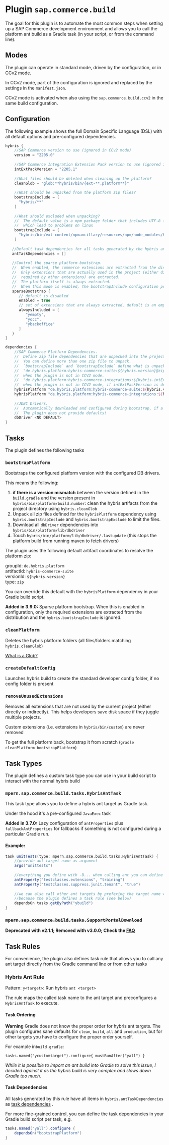 # Plugin `sap.commerce.build`

The goal for this plugin is to automate the most common steps when setting up a SAP Commerce development 
environment and  allows you to call the platform ant build as a Gradle task (in your script, or from
the command line).

## Modes

The plugin can operate in standard mode, driven by the configuration, or in CCv2 mode.

In CCv2 mode, part of the configuration is ignored and replaced by the settings in the `manifest.json`.

CCv2 mode is activated when also using the `sap.commerce.build.ccv2` in the same build configuration.

## Configuration

The following example shows the full Domain Specific Language (DSL) with all default options and 
pre-configured dependencies.

```gradle
hybris {
    //SAP Commerce version to use (ignored in CCv2 mode)
    version = "2205.0"
    
    //SAP Commerce Integration Extension Pack version to use (ignored in CCv2 mode), optional
    intExtPackVersion = "2205.1"
    
    //What files should be deleted when cleaning up the platform?
    cleanGlob = "glob:**hybris/bin/{ext-**,platform**}"
    
    //What should be unpacked from the platform zip files?
    bootstrapInclude = [
      "hybris/**"
    ]
    
    //What should excluded when unpacking?
    //  The default value is a npm package folder that includes UTF-8 filenames,
    //  which lead to problems on linux
    bootstrapExclude = [
      "hybris/bin/ext-content/npmancillary/resources/npm/node_modules/http-server/node_modules/ecstatic/test/**"
    ]
   
   //Default task dependencies for all tasks generated by the hybris ant rule
   antTaskDependencies = []
   
   //Control the sparse platform bootstrap.
   //  When enabled, the commerce extensions are extracted from the distribution zip on the need basis.
   //  Only extensions that are actually used in the project (either directly listed in the localextensions.xml or
   //  required by other extensions) are extracted.
   //  The platform itself is always extracted.
   //  When this mode is enabled, the bootstrapInclude configuration property is ignored.
   sparseBootstrap {
      // default is disabled
      enabled = true
      // set of extensions that are always extracted, default is an empty set
      alwaysIncluded = [
         "yempty",
         "yocc",
         "ybackoffice"
      ]
   }
}

dependencies {
    //SAP Commerce Platform Dependencies.
    //  Define zip file dependencies that are unpacked into the project root folder.
    //  You can define more than one zip file to unpack.
    //  `bootstrapInclude` and `bootstrapExclude` define what is unpacked.
    //  "de.hybris.platform:hybris-commerce-suite:${hybris.version}@zip" is added as default dependency
    //  when the plugin is not in CCV2 mode.
    //  "de.hybris.platform:hybris-commerce-integrations:${hybris.intExtPackVersion}@zip" is added as default dependency
    //  when the plugin is not in CCV2 mode, if intExtPackVersion is defined.
    hybrisPlatform "de.hybris.platform:hybris-commerce-suite:${hybris.version.get()}@zip"
    hybrisPlatform "de.hybris.platform:hybris-commerce-integrations:${hybris.intExtPackVersion.get()}@zip"
    
    //JDBC Drivers. 
    //  Automatically downloaded and configured during bootstrap, if a dependency is configured.
    //  The plugin does not provide defaults!
    dbDriver <NO DEFAULT>
}
```

## Tasks

The plugin defines the following tasks

### `bootstrapPlatform`

Bootstraps the configured platform version with the configured DB drivers.

This means the following:

1. **if there is a version mismatch** between the version defined in the `build.gradle` and the version present
   in `hybris/bin/platform/build.number`:
   clean the hybris artifacts from the project directory using `hybris.cleanGlob`
1. Unpack all zip files defined for the `hybrisPlatform` dependency using `hybris.bootstrapInclude`
   and `hybris.bootstrapExclude` to limit the files.
1. Download all `dbDriver` dependencies into `hybris/bin/platform/lib/dbdriver`
1. Touch `hybris/bin/platform/lib/dbdriver/.lastupdate`
   (this stops the platform build from running maven to fetch drivers)

The plugin uses the following default artifact coordinates to resolve the platform zip:

groupId: `de.hybris.platform` \
artifactId: `hybris-commerce-suite` \
versionId: `${hybris.version}` \
type: `zip`

You can override this default with the `hybrisPlatform` dependency in your Gradle build script.

**Added in 3.9.0:** Sparse platform bootstrap. When this is enabled in configuration, only the required extensions are extracted from the
distribution and the `hybris.bootstrapInclude` is ignored.

### `cleanPlatform`

Deletes the hybris platform folders (all files/folders matching `hybris.cleanGlob`)

[What is a Glob?](https://docs.oracle.com/javase/tutorial/essential/io/fileOps.html#glob)

### `createDefaultConfig`

Launches hybris build to create the standard developer config folder, if no config folder is present

### `removeUnusedExtensions`

Removes all extensions that are not used by the current project (either directly or indirectly). This helps developers
save disk space if they juggle multiple projects.

Custom extensions (i.e. extensions in `hybris/bin/custom`) are never removed

To get the full platform back, bootstrap it from scratch (`gradle cleanPlatform bootstrapPlatform`)

## Task Types

The plugin defines a custom task type you can use in your build script to interact with the normal hybris build

### `mpern.sap.commerce.build.tasks.HybrisAntTask`

This task type allows you to define a hybris ant target as Gradle task.

Under the hood it's a pre-configured `JavaExec` task

**Added in 3.7.0:** Lazy configuration of `antProperties` plus `fallbackAntProperties` for fallbacks
if something is not configured during a particular Gradle run.

#### Example:

```gradle
task unitTests(type: mpern.sap.commerce.build.tasks.HybrisAntTask) {
    //provide ant target name as argument
    args("unittests")
    
    //everything you define with -D... when calling ant you can define via antProperty
    antProperty("testclasses.extensions", "training")
    antProperty("testclasses.suppress.junit.tenant", "true")
    
    //we can also call other ant targets by prefexing the target name with `y`
    //because the plugin defines a task rule (see below)
    dependsOn tasks.getByPath("ybuild")
}
```


### ~~`mpern.sap.commerce.build.tasks.SupportPortalDownload`~~

**Deprecated with v2.1.1; Removed with v3.0.0; Check the [FAQ](FAQ.md)**

## Task Rules

For convenience, the plugin also defines task rule that allows you to call any ant target directly from the Gradle
command line or from other tasks

### Hybris Ant Rule

Pattern: `y<target>`: Run hybris `ant <target>`

The rule maps the called task name to the ant target and preconfigures a `HybrisAntTask` to execute.

#### Task Ordering

**Warning** Gradle does not know the proper order for hybris ant targets. The plugin configures sane defaults for
`clean`, `build`, `all` and `production`, but for other targets you have to configure the proper order yourself.

For example in`build.gradle`:

````
tasks.named("ycustomtarget").configure{ mustRunAfter("yall") }
````

*While it is possible to import an ant build into Gradle to solve this issue, I decided against it as the hybris build
is very complex and slows down Gradle too much.*

#### Task Dependencies

All tasks generated by this rule have all items in `hybris.antTaskDependencies`
as [task dependencies](https://docs.gradle.org/current/userguide/more_about_tasks.html#sec:adding_dependencies_to_tasks)
.

For more fine-grained control, you can define the task dependencies in your Gradle build script per task, e.g.

```gradle
tasks.named("yall").configure {
    dependsOn("bootstrapPlatform")
}
```
